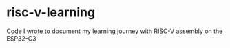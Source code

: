 # risc-v-learning
Code I wrote to document my learning journey with RISC-V assembly on the ESP32-C3
